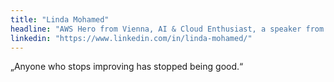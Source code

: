 ```yaml
---
title: "Linda Mohamed" 
headline: "AWS Hero from Vienna, AI & Cloud Enthusiast, a speaker from AWS re:Invent"
linkedin: "https://www.linkedin.com/in/linda-mohamed/"
---
```


„Anyone who stops improving has stopped being good.“
